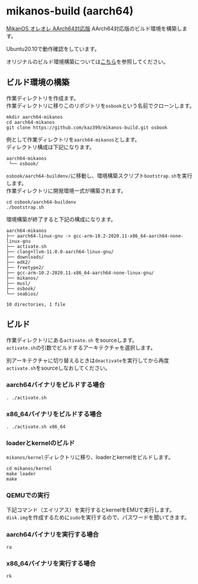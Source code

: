 # mikanos-build (aarch64)

[MikanOS オレオレ AArch64対応版](https://github.com/kaz399/mikanos-aarch64) AArch64対応版のビルド環境を構築します。

Ubuntu20.10で動作確認をしています。

オリジナルのビルド環境構築については[こちら](./README-orig.md)を参照してください。

## ビルド環境の構築

作業ディレクトリを作成ます。  
作業ディレクトリに移りこのリポジトリを`osbook`という名前でクローンします。  

```:bash
mkdir aarch64-mikanos
cd aarch64-mikanos
git clone https://github.com/kaz399/mikanos-build.git osbook
```

例として作業ディレクトリを`aarch64-mikanos`とします。  
ディレクトリ構成は下記になります。  

```
aarch64-mikanos
 └── osbook/
```

`osbook/aarch64-buildenv/`に移動し、環境構築スクリプト`bootstrap.sh`を実行します。  
作業ディレクトリに開発環境一式が構築されます。  

```:bash
cd osbook/aarch64-buildenv
./bootstrap.sh
```

環境構築が終了すると下記の構成になります。

```
aarch64-mikanos
├── aarch64-linux-gnu -> gcc-arm-10.2-2020.11-x86_64-aarch64-none-linux-gnu
├── activate.sh
├── clang+llvm-11.0.0-aarch64-linux-gnu/
├── downloads/
├── edk2/
├── freetype2/
├── gcc-arm-10.2-2020.11-x86_64-aarch64-none-linux-gnu/
├── mikanos/
├── musl/
├── osbook/
└── seabios/

10 directories, 1 file
```

## ビルド

作業ディレクトリにある`activate.sh` をsourceします。  
`activate.sh`の引数でビルドするアーキテクチャを選択します。  

別アーキテクチャに切り替えるときは`deactivate`を実行してから再度`activate.sh`をsourceしなおしてください。

### aarch64バイナリをビルドする場合

```:bash
. ./activate.sh
```

### x86_64バイナリをビルドする場合

```:bash
. ./activate.sh x86_64
```

### loaderとkernelのビルド

`mikanos/kernel`ディレクトリに移り、loaderとkernelをビルドします。

```:bash
cd mikanos/kernel
make loader
make
```

### QEMUでの実行

下記コマンド（エイリアス）を実行するとkernelをEMUで実行します。  
`disk.img`を作成するために`sudo`を実行するので、パスワードを聞いてきます。  


### aarch64バイナリを実行する場合

```:bash
ra
```

### x86_64バイナリを実行する場合

```:bash
rk
```
